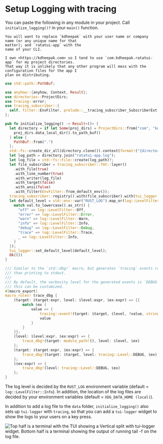# Setup Logging with tracing

You can paste the following in any module in your project. Call `initialize_logging()?` in your
`main()` function.

```admonish note
You will want to replace `kdheepak` with your user name or company name (or any unique name for that
matter); and `ratatui-app` with the
name of your CLI.

I own <https://kdheepak.com> so I tend to use `com.kdheepak.ratatui-app` for my project directories.
That way it is unlikely that any other program will mess with the configuration files for the app I
plan on distributing.
```

```rust
use std::path::PathBuf;

use anyhow::{anyhow, Context, Result};
use directories::ProjectDirs;
use tracing::error;
use tracing_subscriber::{
  self, filter::EnvFilter, prelude::__tracing_subscriber_SubscriberExt, util::SubscriberInitExt, Layer,
};

pub fn initialize_logging() -> Result<()> {
  let directory = if let Some(proj_dirs) = ProjectDirs::from("com", "kdheepak", "ratatui-app") {
    proj_dirs.data_local_dir().to_path_buf()
  } else {
    PathBuf::from(".")
  };
  std::fs::create_dir_all(directory.clone()).context(format!("{directory:?} could not be created"))?;
  let log_path = directory.join("ratatui-app.log");
  let log_file = std::fs::File::create(log_path)?;
  let file_subscriber = tracing_subscriber::fmt::layer()
    .with_file(true)
    .with_line_number(true)
    .with_writer(log_file)
    .with_target(false)
    .with_ansi(false)
    .with_filter(EnvFilter::from_default_env());
  tracing_subscriber::registry().with(file_subscriber).with(tui_logger::tracing_subscriber_layer()).init();
  let default_level = std::env::var("RUST_LOG").map_or(log::LevelFilter::Info, |val| {
    match val.to_lowercase().as_str() {
      "off" => log::LevelFilter::Off,
      "error" => log::LevelFilter::Error,
      "warn" => log::LevelFilter::Warn,
      "info" => log::LevelFilter::Info,
      "debug" => log::LevelFilter::Debug,
      "trace" => log::LevelFilter::Trace,
      _ => log::LevelFilter::Info,
    }
  });
  tui_logger::set_default_level(default_level);
  Ok(())
}

/// Similar to the `std::dbg!` macro, but generates `tracing` events rather
/// than printing to stdout.
///
/// By default, the verbosity level for the generated events is `DEBUG`, but
/// this can be customized.
#[macro_export]
macro_rules! trace_dbg {
    (target: $target:expr, level: $level:expr, $ex:expr) => {{
        match $ex {
            value => {
                tracing::event!(target: $target, $level, ?value, stringify!($ex));
                value
            }
        }
    }};
    (level: $level:expr, $ex:expr) => {
        trace_dbg!(target: module_path!(), level: $level, $ex)
    };
    (target: $target:expr, $ex:expr) => {
        trace_dbg!(target: $target, level: tracing::Level::DEBUG, $ex)
    };
    ($ex:expr) => {
        trace_dbg!(level: tracing::Level::DEBUG, $ex)
    };
}

```

The log level is decided by the `RUST_LOG` environment variable (default =
`log::LevelFilter::Info`). In addition, the location of the log files are decided by your
environment variables (default = `XDG_DATA_HOME (local)`).

In addition to add a log file to the `data` folder, `initialize_logging()` also sets up `tui-logger`
with `tracing`, so that you can add a `tui-logger` widget to show the logs to your users on a key
press.

![Top half is a terminal with the TUI showing a Vertical split with tui-logger widget. Bottom half is a terminal showing the output of running `tail -f` on the log file.](https://user-images.githubusercontent.com/1813121/254093932-46d8c6fd-c572-4675-bcaf-45a36eed51ff.png)
